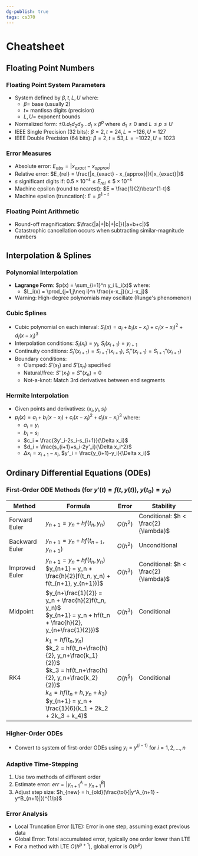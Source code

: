```yaml
---
dg-publish: true
tags: cs370
---
```

# Cheatsheet
## Floating Point Numbers
### Floating Point System Parameters
- System defined by ${\beta, t, L, U}$ where:
    - $\beta =$ base (usually 2)
    - $t =$ mantissa digits (precision)
    - $L, U =$ exponent bounds
- Normalized form: $\pm0.d_1d_2d_3...d_t \times \beta^p$ where $d_1 \neq 0$ and $L \leq p \leq U$
- IEEE Single Precision (32 bits): ${\beta=2, t=24, L=-126, U=127}$
- IEEE Double Precision (64 bits): ${\beta=2, t=53, L=-1022, U=1023}$
### Error Measures
- Absolute error: $E_{abs} = |x_{exact} - x_{approx}|$
- Relative error: $E_{rel} = \frac{|x_{exact} - x_{approx}|}{|x_{exact}|}$
- $s$ significant digits if: $0.5 \times 10^{-s} \leq E_{rel} \leq 5 \times 10^{-s}$
- Machine epsilon (round to nearest): $E = \frac{1}{2}\beta^{1-t}$
- Machine epsilon (truncation): $E = \beta^{1-t}$
### Floating Point Arithmetic
- Round-off magnification: $\frac{|a|+|b|+|c|}{|a+b+c|}$
- Catastrophic cancellation occurs when subtracting similar-magnitude numbers
## Interpolation & Splines
### Polynomial Interpolation
- **Lagrange Form**: $p(x) = \sum_{i=1}^n y_i L_i(x)$ where:
    - $L_i(x) = \prod_{j=1,j\neq i}^n \frac{x-x_j}{x_i-x_j}$
- Warning: High-degree polynomials may oscillate (Runge's phenomenon)
### Cubic Splines
- Cubic polynomial on each interval: $S_i(x) = a_i + b_i(x-x_i) + c_i(x-x_i)^2 + d_i(x-x_i)^3$
- Interpolation conditions: $S_i(x_i) = y_i$, $S_i(x_{i+1}) = y_{i+1}$
- Continuity conditions: $S_i'(x_{i+1}) = S_{i+1}'(x_{i+1})$, $S_i''(x_{i+1}) = S_{i+1}''(x_{i+1})$
- Boundary conditions:
    - Clamped: $S'(x_1)$ and $S'(x_n)$ specified
    - Natural/free: $S''(x_1) = S''(x_n) = 0$
    - Not-a-knot: Match 3rd derivatives between end segments
### Hermite Interpolation
- Given points and derivatives: $(x_i, y_i, s_i)$
- $p_i(x) = a_i + b_i(x-x_i) + c_i(x-x_i)^2 + d_i(x-x_i)^3$ where:
    - $a_i = y_i$
    - $b_i = s_i$
    - $c_i = \frac{3y'_i-2s_i-s_{i+1}}{\Delta x_i}$
    - $d_i = \frac{s_{i+1}+s_i-2y'_i}{\Delta x_i^2}$
    - $\Delta x_i = x_{i+1} - x_i$, $y'_i = \frac{y_{i+1}-y_i}{\Delta x_i}$
## Ordinary Differential Equations (ODEs)
### First-Order ODE Methods (for $y'(t) = f(t,y(t))$, $y(t_0) = y_0$)

| Method         | Formula                                                                                                                                                                                                                  | Error    | Stability                            |
| -------------- | ------------------------------------------------------------------------------------------------------------------------------------------------------------------------------------------------------------------------ | -------- | ------------------------------------ |
| Forward Euler  | $y_{n+1} = y_n + hf(t_n, y_n)$                                                                                                                                                                                           | $O(h^2)$ | Conditional: $h < \frac{2}{\lambda}$ |
| Backward Euler | $y_{n+1} = y_n + hf(t_{n+1}, y_{n+1})$                                                                                                                                                                                   | $O(h^2)$ | Unconditional                        |
| Improved Euler | $y_{n+1} = y_n + hf(t_n, y_n)$ <br> $y_{n+1} = y_n + \frac{h}{2}[f(t_n, y_n) + f(t_{n+1}, y_{n+1})]$                                                                                                                     | $O(h^3)$ | Conditional: $h < \frac{2}{\lambda}$ |
| Midpoint       | $y_{n+\frac{1}{2}} = y_n + \frac{h}{2}f(t_n, y_n)$ <br> $y_{n+1} = y_n + hf(t_n + \frac{h}{2}, y_{n+\frac{1}{2}})$                                                                                                       | $O(h^3)$ | Conditional                          |
| RK4            | $k_1 = hf(t_n, y_n)$ <br> $k_2 = hf(t_n+\frac{h}{2}, y_n+\frac{k_1}{2})$ <br> $k_3 = hf(t_n+\frac{h}{2}, y_n+\frac{k_2}{2})$ <br> $k_4 = hf(t_n+h, y_n+k_3)$ <br> $y_{n+1} = y_n + \frac{1}{6}(k_1 + 2k_2 + 2k_3 + k_4)$ | $O(h^5)$ | Conditional                          |

### Higher-Order ODEs
- Convert to system of first-order ODEs using $y_i = y^{(i-1)}$ for $i = 1,2,...,n$
### Adaptive Time-Stepping
1. Use two methods of different order
2. Estimate error: $err = |y^A_{n+1} - y^B_{n+1}|$
3. Adjust step size: $h_{new} = h_{old}(\frac{tol}{|y^A_{n+1} - y^B_{n+1}|})^{1/p}$
### Error Analysis
- Local Truncation Error (LTE): Error in one step, assuming exact previous data
- Global Error: Total accumulated error, typically one order lower than LTE
- For a method with LTE $O(h^{p+1})$, global error is $O(h^p)$
